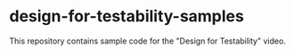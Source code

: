 # design-for-testability-samples
This repository contains sample code for the "Design for Testability" video.
